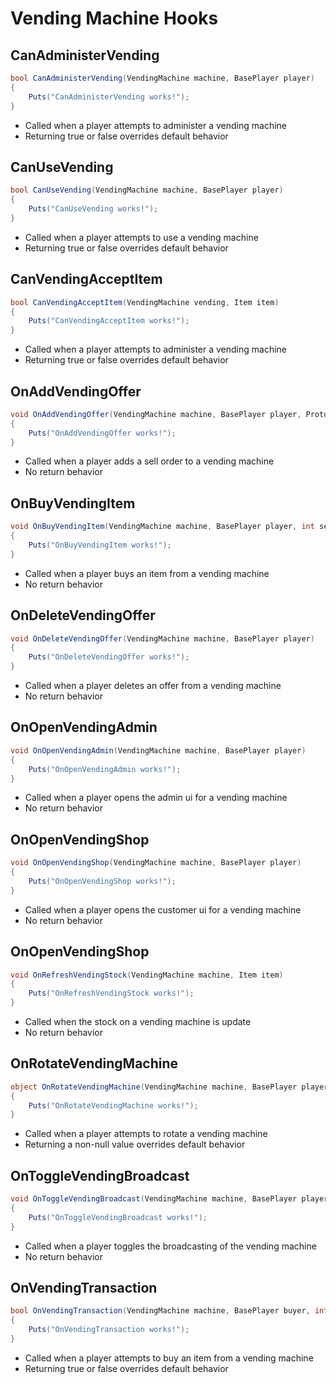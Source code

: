 # Vending Machine Hooks

## CanAdministerVending

``` csharp
bool CanAdministerVending(VendingMachine machine, BasePlayer player)
{
    Puts("CanAdministerVending works!");
}
```

 * Called when a player attempts to administer a vending machine
 * Returning true or false overrides default behavior

## CanUseVending

``` csharp
bool CanUseVending(VendingMachine machine, BasePlayer player)
{
    Puts("CanUseVending works!");
}
```

 * Called when a player attempts to use a vending machine
 * Returning true or false overrides default behavior

## CanVendingAcceptItem

``` csharp
bool CanVendingAcceptItem(VendingMachine vending, Item item)
{
    Puts("CanVendingAcceptItem works!");
}
```

 * Called when a player attempts to administer a vending machine
 * Returning true or false overrides default behavior

## OnAddVendingOffer

``` csharp
void OnAddVendingOffer(VendingMachine machine, BasePlayer player, ProtoBuf.VendingMachine.SellOrder sellOrder)
{
    Puts("OnAddVendingOffer works!");
}
```

 * Called when a player adds a sell order to a vending machine
 * No return behavior

## OnBuyVendingItem

``` csharp
void OnBuyVendingItem(VendingMachine machine, BasePlayer player, int sellOrderId, int numberOfTransactions)
{
    Puts("OnBuyVendingItem works!");
}
```

 * Called when a player buys an item from a vending machine
 * No return behavior

## OnDeleteVendingOffer

``` csharp
void OnDeleteVendingOffer(VendingMachine machine, BasePlayer player)
{
    Puts("OnDeleteVendingOffer works!");
}
```

 * Called when a player deletes an offer from a vending machine
 * No return behavior

## OnOpenVendingAdmin

``` csharp
void OnOpenVendingAdmin(VendingMachine machine, BasePlayer player)
{
    Puts("OnOpenVendingAdmin works!");
}
```

 * Called when a player opens the admin ui for a vending machine
 * No return behavior

## OnOpenVendingShop

``` csharp
void OnOpenVendingShop(VendingMachine machine, BasePlayer player)
{
    Puts("OnOpenVendingShop works!");
}
```

 * Called when a player opens the customer ui for a vending machine
 * No return behavior

## OnOpenVendingShop

``` csharp
void OnRefreshVendingStock(VendingMachine machine, Item item)
{
    Puts("OnRefreshVendingStock works!");
}
```

 * Called when the stock on a vending machine is update
 * No return behavior

## OnRotateVendingMachine

``` csharp
object OnRotateVendingMachine(VendingMachine machine, BasePlayer player)
{
    Puts("OnRotateVendingMachine works!");
}
```

 * Called when a player attempts to rotate a vending machine
 * Returning a non-null value overrides default behavior

## OnToggleVendingBroadcast

``` csharp
void OnToggleVendingBroadcast(VendingMachine machine, BasePlayer player)
{
    Puts("OnToggleVendingBroadcast works!");
}
```

 * Called when a player toggles the broadcasting of the vending machine
 * No return behavior

## OnVendingTransaction

``` csharp
bool OnVendingTransaction(VendingMachine machine, BasePlayer buyer, int sellOrderId, int numberOfTransactions)
{
    Puts("OnVendingTransaction works!");
}
```

 * Called when a player attempts to buy an item from a vending machine
 * Returning true or false overrides default behavior
